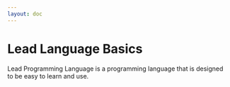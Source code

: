```yaml
---
layout: doc
---
```


# Lead Language Basics

Lead Programming Language is a programming language that is designed to be easy to learn and use.
